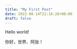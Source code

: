 ```yaml
---
title: "My First Post"
date: 2022-08-14T22:16:28+08:00
draft: false
---
```


Hello world!

你好，世界、阿张！
